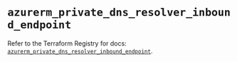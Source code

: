 # `azurerm_private_dns_resolver_inbound_endpoint`

Refer to the Terraform Registry for docs: [`azurerm_private_dns_resolver_inbound_endpoint`](https://registry.terraform.io/providers/hashicorp/azurerm/4.19.0/docs/resources/private_dns_resolver_inbound_endpoint).
